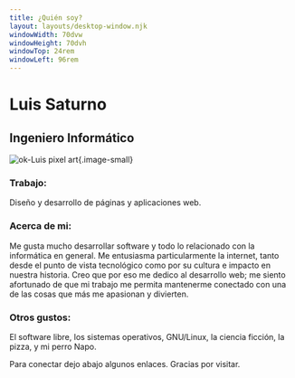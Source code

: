 ```yaml
---
title: ¿Quién soy?
layout: layouts/desktop-window.njk
windowWidth: 70dvw
windowHeight: 70dvh
windowTop: 24rem
windowLeft: 96rem
---
```


# Luis Saturno
## Ingeniero Informático

![ok-Luis pixel art](/static/img/gallery/ok-luis-pixel-art.jpg){.image-small}

### Trabajo:
Diseño y desarrollo de páginas y aplicaciones web.

### Acerca de mi:
Me gusta mucho desarrollar software y todo lo relacionado con la informática en
general. Me entusiasma particularmente la internet, tanto desde el punto de vista
tecnológico como por su cultura e impacto en nuestra historia. Creo que por eso me
dedico al desarrollo web; me siento afortunado de que mi trabajo me permita mantenerme
conectado con una de las cosas que más me apasionan y divierten.

### Otros gustos:
El software libre, los sistemas operativos, GNU/Linux, la
ciencia ficción, la pizza, y mi perro Napo. 

Para conectar dejo abajo algunos enlaces.
Gracias por visitar.
